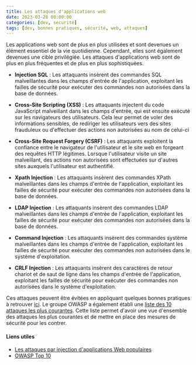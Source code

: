 ```yaml
---
title: Les attaques d'applications web
date: 2023-03-28 00:00:00
categories: [dev, securité]
tags: [dev, bonnes pratiques, sécurité, web, attaques]
---
```


Les applications web sont de plus en plus utilisées et sont devenues un élément essentiel de la vie quotidienne. Cependant, elles sont également devenues une cible privilégiée. Les attaques d'applications web sont de plus en plus fréquentes et de plus en plus sophistiquées.

- **Injection SQL** : Les attaquants insèrent des commandes SQL malveillantes dans les champs d'entrée de l'application, exploitant les failles de sécurité pour exécuter des commandes non autorisées dans la base de données.

- **Cross-Site Scripting (XSS)** : Les attaquants injectent du code JavaScript malveillant dans les champs d'entrée, qui est ensuite exécuté sur les navigateurs des utilisateurs. Cela leur permet de voler des informations sensibles, de rediriger les utilisateurs vers des sites frauduleux ou d'effectuer des actions non autorisées au nom de celui-ci

- **Cross-Site Request Forgery (CSRF)** : Les attaquants exploitent la confiance entre le navigateur de l'utilisateur et le site web en forgeant des requêtes HTTP légitimes. Lorsque l'utilisateur visite un site malveillant, des actions non autorisées sont effectuées sur d'autres sites auxquels l'utilisateur est authentifié.

- **Xpath Injection** : Les attaquants insèrent des commandes XPath malveillantes dans les champs d'entrée de l'application, exploitant les failles de sécurité pour exécuter des commandes non autorisées dans la base de données.

- **LDAP Injection** : Les attaquants insèrent des commandes LDAP malveillantes dans les champs d'entrée de l'application, exploitant les failles de sécurité pour exécuter des commandes non autorisées dans la base de données.

- **Command Injection** : Les attaquants insèrent des commandes système malveillantes dans les champs d'entrée de l'application, exploitant les failles de sécurité pour exécuter des commandes non autorisées dans le système d'exploitation.

- **CRLF Injection** : Les attaquants insèrent des caractères de retour chariot et de saut de ligne dans les champs d'entrée de l'application, exploitant les failles de sécurité pour exécuter des commandes non autorisées dans le système d'exploitation.

Ces attaques peuvent être évitées en appliquant quelques bonnes pratiques à retrouver [ici](2023-30-05-Dev-secure-generalites.md). Le groupe OWASP a également établi une [liste des 10 attaques les plus courantes](https://owasp.org/www-project-top-ten/). Cette liste permet d'avoir une vue d'ensemble des attaques les plus courantes et de mettre en place des mesures de sécurité pour les contrer.

#### Liens utiles

- [Les attaques par injection d'applications Web populaires ](https://geekflare.com/fr/web-application-injection-attacks/)
- [OWASP Top 10](https://owasp.org/www-project-top-ten/)
